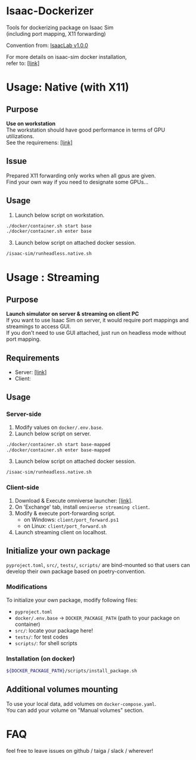 # Isaac-Dockerizer

Tools for dockerizing package on Isaac Sim  
(including port mapping, X11 forwarding)  

Convention from: [IsaacLab v1.0.0](https://github.com/isaac-sim/IsaacLab/tree/v1.0.0/docker)  

For more details on isaac-sim docker installation,  
refer to: [[link]](https://docs.omniverse.nvidia.com/isaacsim/latest/installation/install_container.html)  

# Usage: Native (with X11)
## Purpose
**Use on workstation**  
The workstation should have good performance in terms of GPU utilizations.  
See the requiremens: [[link]](https://docs.omniverse.nvidia.com/isaacsim/latest/installation/requirements.html)

## Issue
Prepared X11 forwarding only works when all gpus are given.  
Find your own way if you need to designate some GPUs...  

## Usage
1. Launch below script on workstation.
```bash
./docker/container.sh start base
./docker/container.sh enter base
```
3. Launch below script on attached docker session.
```bash
/isaac-sim/runheadless.native.sh
```

# Usage : Streaming
## Purpose
**Launch simulator on server & streaming on client PC**  
If you want to use Isaac Sim on server, it would require port mappings and streamings to access GUI.  
If you don't need to use GUI attached, just run on headless mode without port mapping.  

## Requirements
- Server: [[link]](https://docs.omniverse.nvidia.com/isaacsim/latest/installation/requirements.html)
- Client: 

## Usage
### Server-side
1. Modify values on `docker/.env.base`.
2. Launch below script on server.
```bash
./docker/container.sh start base-mapped
./docker/container.sh enter base-mapped
```
3. Launch below script on attached docker session.
```bash
/isaac-sim/runheadless.native.sh
```
### Client-side
1. Download & Execute omniverse launcher: [[link]](https://developer.nvidia.com/omniverse#section-getting-started).
2. On 'Exchange' tab, install `omniverse streaming client`.
3. Modify & execute port-forwarding script.
    - on Windows: `client/port_forward.ps1`
    - on Linux: `client/port_forward.sh`
4. Launch streaming client on localhost.

## Initialize your own package
`pyproject.toml`, `src/`, `tests/`, `scripts/` are bind-mounted so that users can develop their own package based on poetry-convention.  
### Modifications
To initialize your own package, modify following files:  
- `pyproject.toml`
- `docker/.env.base` -> `DOCKER_PACKAGE_PATH` (path to your package on container)
- `src/`: locate your package here!
- `tests/`: for test codes
- `scripts/`: for shell scripts

### Installation (on docker)
```bash
${DOCKER_PACKAGE_PATH}/scripts/install_package.sh
```

## Additional volumes mounting  
To use your local data, add volumes on `docker-compose.yaml`.  
You can add your volume on "Manual volumes" section.  

# FAQ
feel free to leave issues on github / taiga / slack / wherever!